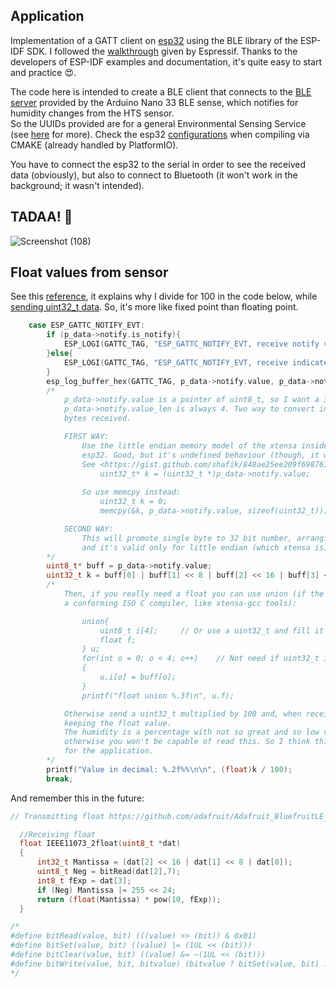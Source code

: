 ## Application

Implementation of a GATT client on [esp32](https://www.espressif.com/en/products/socs/esp32#:~:text=ESP32%20is%20highly%2Dintegrated%20with,Hybrid%20Wi%2DFi%20%26%20Bluetooth%20Chip) using the BLE library of the ESP-IDF SDK.
I followed the [walkthrough](https://github.com/espressif/esp-idf/blob/master/examples/bluetooth/bluedroid/ble/gatt_client/tutorial/Gatt_Client_Example_Walkthrough.md) given by Espressif. Thanks to the developers of ESP-IDF examples and documentation, it's quite easy to start and practice 😍.

The code here is intended to create a BLE client that connects to the [BLE server](https://github.com/TIT8/BLE-sensor_PDM-microphone) provided by the Arduino Nano 33 BLE sense, which notifies for humidity changes from the HTS sensor.  
So the UUIDs provided are for a general Environmental Sensing Service (see [here](https://www.bluetooth.com/wp-content/uploads/Files/Specification/HTML/Assigned_Numbers/out/en/Assigned_Numbers.pdf?v=1713791642302) for more). Check the esp32 [configurations](https://github.com/espressif/esp-idf/blob/master/examples/bluetooth/bluedroid/ble/gatt_client/sdkconfig.defaults) when compiling via CMAKE (already handled by PlatformIO).

You have to connect the esp32 to the serial in order to see the received data (obviously), but also to connect to Bluetooth (it won't work in the background; it wasn't intended).

## TADAA! :rocket:

![Screenshot (108)](https://github.com/TIT8/BLE_esp32/assets/68781644/b80ea7e6-e04d-4160-b54d-cd3a7a8dd3b4)

## Float values from sensor

See this [reference](https://forum.arduino.cc/t/passing-a-floating-point-number-via-ble/1155922), it explains why I divide for 100 in the code below, while [sending uint32_t data](https://github.com/TIT8/BLE-sensor_PDM-microphone/blob/cad7776612e74c846272bd7182108c19a3b8fe7a/src/main.cpp#L37). So, it's more like fixed point than floating point.

```C
    case ESP_GATTC_NOTIFY_EVT:
        if (p_data->notify.is_notify){
            ESP_LOGI(GATTC_TAG, "ESP_GATTC_NOTIFY_EVT, receive notify value:");
        }else{
            ESP_LOGI(GATTC_TAG, "ESP_GATTC_NOTIFY_EVT, receive indicate value:");
        }
        esp_log_buffer_hex(GATTC_TAG, p_data->notify.value, p_data->notify.value_len);
        /*
            p_data->notify.value is a pointer of uint8_t, so I want a 32 bit integer
            p_data->notify.value_len is always 4. Two way to convert in decimal the 
            bytes received.

            FIRST WAY:   
                Use the little endian memory model of the xtensa inside the
                esp32. Good, but it's undefined behaviour (though, it works on xtensa LX6)
                See <https://gist.github.com/shafik/848ae25ee209f698763cffee272a58f8>
                    uint32_t* k = (uint32_t *)p_data->notify.value; 
                
                So use memcpy instead:
                    uint32_t k = 0;
                    memcpy(&k, p_data->notify.value, sizeof(uint32_t));

            SECOND WAY:
                This will promote single byte to 32 bit number, arranging its 4 bytes in order
                and it's valid only for little endian (which xtensa is).
        */
        uint8_t* buff = p_data->notify.value;
        uint32_t k = buff[0] | buff[1] << 8 | buff[2] << 16 | buff[3] << 24;
        /*
            Then, if you really need a float you can use union (if the software is compliled with
            a conforming ISO C compiler, like xtensa-gcc tools):

                union{
            		uint8_t i[4];     // Or use a uint32_t and fill it like "k" above
            		float f;
            	} u;
            	for(int o = 0; o < 4; o++)    // Not need if uint32_t is used in the union
            	{
            		u.i[o] = buff[o];
            	}
                printf("float union %.3f\n", u.f);

            Otherwise send a uint32_t multiplied by 100 and, when received, divide by 100
            keeping the float value.
            The humidity is a percentage with not so great and so low value,
            otherwise you won't be capable of read this. So I think this method is enough
            for the application.
        */
        printf("Value in decimal: %.2f%%\n\n", (float)k / 100);
        break;
```

And remember this in the future:

```c
// Transmitting float https://github.com/adafruit/Adafruit_BluefruitLE_nRF51/blob/master/examples/healththermometer/IEEE11073float.cpp

  //Receiving float
  float IEEE11073_2float(uint8_t *dat)
  {
      int32_t Mantissa = (dat[2] << 16 | dat[1] << 8 | dat[0]);
      uint8_t Neg = bitRead(dat[2],7);
      int8_t fExp = dat[3];
      if (Neg) Mantissa |= 255 << 24;
      return (float(Mantissa) * pow(10, fExp));
  }

/*
#define bitRead(value, bit) (((value) >> (bit)) & 0x01)
#define bitSet(value, bit) ((value) |= (1UL << (bit)))
#define bitClear(value, bit) ((value) &= ~(1UL << (bit)))
#define bitWrite(value, bit, bitvalue) (bitvalue ? bitSet(value, bit) : bitClear(value, bit))
*/

```

